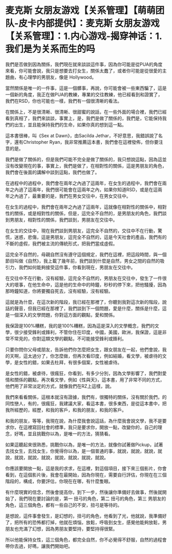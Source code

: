 # 麦克斯 女朋友游戏【关系管理】【萌萌团队-皮卡内部提供】：麦克斯 女朋友游戏【关系管理】：1.内心游戏-揭穿神话：1.我们是为关系而生的吗

我們是否做到因為關係，我們現在就來談談這件事，因為你可能是從PUA的角度來看，你可能會說，我只是想要去打女生，關係太蠢了，或者你可能是從很愛的主題曲，有心理學的男朋友，像是 Hollywood。

當然關係是唯一的一件事，這是一個髒事，再說，你可能會被一些東西騙了，這是一個新的角度，我正在做PUA的教練，專業的交往教練，他已經看到和證實了，我們在RSD，你也可能也一樣，我們有一個很清晰的看法。

在關係上，不是很清晰、很清晰、很甜蜜的說話，在一些外面的場合裡，我們已經看到真相了，我們來談談，事實上，是，我們是做了關係的，我們是，它能保持我們的出生，並且能保持我們的生命，如果你真的想到這一點。

這本書很棒，叫《Sex at Dawn》，由Sacilda Jethar，不好意思，我錯誤說了名字，還有Christopher Ryan，我非常推薦這本書，我們會在這裡發佈，但你要注意的是。

我們是做了關係的，但是我們可能不完全是做了關係的，我只想說這點，因為這並沒有改變現在的事，事實上，我們是做了，在相對性的關係，這是男朋友的角色，我們會在後面的講解中談到這點，我們也做了。

在過程中的過程中，我們會在兩年之內過了這兩年，在女生的過程中，我們會在兩年之內過了這兩年，我們很可能會在這兩年之內，如果你知道RSD，或是在這兩年之內過了，最重要的是，我們在男女交往中，在男女交往中。

在女生的過程中，我們會在兩年之內過了這兩年，這就像在相對性的關係中，相對性的關係，或是相對性的關係，但是，這完全不自然的，是男朋友的角色，我們談到男朋友，相對性的關係，我們談到，男朋友在交往中。

在女生的交往中，現在我們談到男朋友，這完全不自然的，交往中不在行動，驚慌，迷惑，悲傷，這是男朋友，這完全不自然的，這是今天社會的產品，我們有的不斷的虛假，我們被主流的傳統形式，把我們當成虛假。

這完全不自然的，母親自然沒有遵守這個規定，我們在這裡，把這段時間，與一個節目叫做《自然》，我上載了幾年前，我們談到什麼是自然，男女之間的自然的吸引力，我們如何能夠接受這件事，你看到現在，男朋友在交往中。

在交往中不在行動，沒有經驗，這完全不自然的，男朋友在交往中，發生了一件很大的壞事，在他生命中，這是他的生命中的時鐘，秒秒的停下來，把他騷擾，因為那時鐘知道，你將要獨自死去，沒有經驗，沒有經驗。

這就是為什麼，在這次新的階段，我已經在那裡了，你聽到我對這次新的階段，說話的聲音，但我已經在那裡了，我們談到下一個問題，愛是什麼，關係是什麼，這是一個深入的文學問題，你對這方面的觀點，愛和關係。

我保證是100%糟糕，我的是100%糟糕，因為這是深入的文學概念，我們的文學，很少接受鋒利或鋒利，不管你住在印度，中國，美國，歐洲，我保證，這是非常不常見的，你對這類文學的觀點，不可能接受鋒利或鋒利。

只要你問你父母或朋友，告訴他們你怎麼把女生，跟女朋友在一起，他們會說，我的天啊，這太過分了，你怎麼做，但再次看印度，例如結婚，看文學，被虐待的文學，是女性的錯，如果去杜拜，有很多個案，女性被虐待。

是女性的錯，被虐待，很瘋狂，你看到，有多少分別，因為文學影響了，我們對愛情和關係的觀點，再次看文學，例如《性與天》，這本書，用了非常不同的方式，他們用了非常淡定的方式，就像我們在RZ上這樣，說。

我們來看看關係，這根本就沒有證據，我們有，很獨特的關係，沒有關於我們，的同性戀人，有的，很瘋狂，我建議大家，看這本書，很多東西，是從這本書中，把我所經歷的，經歷，和我的客戶，和我的朋友，和我的客戶。

和我的朋友，等等，我現在說，為什麼我會說這話，為什麼我會說文學，我不是要求你，在這裡寫回社會的標準，我只是要求你，開放一點，改變你的，自己的理念，好嗎，並且挑戰你以為，是唯一的方法，猜猜看。

如果這聽起來很熟悉，挑戰你以為，是唯一的方法，就像你試著做Pickup，試著去找女生，去找女生，你覺得你以為，是一個普通的事，就說，就說，就說，就說，就說，就說，就說，就說，就說，就說，就說。

你應該要開放一點，這是我的求求，在這裡，對這個項目，接下來三個影片，你會看到，在這個影片後，我會在最開始，因為你現在，需要自行評估，你現在在三個階段的，構成，你要評估，你現在在哪，有什麼隻眼。

有什麼現實的信念，然後會提高你，到下一步，然後讓你準備好去做事，然後就開始了，我們現在要討論的是，第一 扭弓的角色，第二 扭弓的角色，第三 男朋友的角色，這三個角色，都有一些自己的不安，扭弓是等待的。

是想說，這件事會發生，是幻想的，扭弓的角色，他看到了光，他就說，我準備好了，把所有的恐怖都打掉，他就在煩惱，放鬆，呼吸到女生，感覺他能夠放鬆，男朋友也充滿了幻想，因為男朋友要堅持，要堅持得很緊。

所以他能保持女性，這三個角色，都完全自然，你不必覺得不舒服，自然的過程會帶你去過，好嗎，讓我們開始吧。